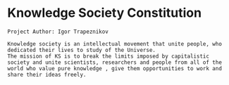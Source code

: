 # Knowledge Society Constitution

	Project Author: Igor Trapeznikov
	
	Knowledge society is an intellectual movement that unite people, who dedicated their lives to study of the Universe.
	The mission of KS is to break the limits imposed by capitalistic society and unite scientists, researchers and people from all of the world who value pure knowledge , give them opportunities to work and share their ideas freely.
	